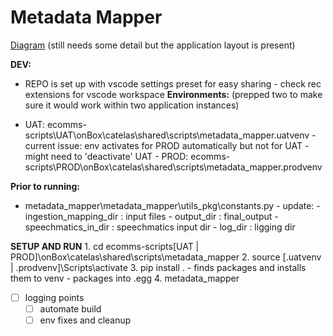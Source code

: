 
# Metadata Mapper 

[Diagram](https://acacg-my.sharepoint.com/:u:/g/personal/daniel_ginzberg_acaglobal_com/ESYq4X_7jVVGjkrTiS7fY5cBNAiClqaaSkHM3MQRAr_kbA ) 
(still needs some detail but the application layout is present)

  __DEV:__
- REPO is set up with vscode settings preset for easy sharing
            - check rec extensions for vscode workspace
 __Environments:__
    (prepped two to make sure it would work within two application instances)

- UAT: ecomms-scripts\UAT\onBox\catelas\shared\scripts\metadata_mapper\.uatvenv
            - current issue: env activates for PROD automatically but not for UAT
            - might need to 'deactivate' UAT
        - PROD: ecomms-scripts\PROD\onBox\catelas\shared\scripts\metadata_mapper\.prodvenv

__Prior to running:__
- metadata_mapper\metadata_mapper\utils_pkg\constants.py
            - update: 
                - ingestion_mapping_dir : input files
                - output_dir : final_output
                - speechmatics_in_dir : speechmatics input dir
                - log_dir : ligging dir
        

 __SETUP AND RUN__
    1. cd ecomms-scripts\[UAT | PROD]\onBox\catelas\shared\scripts\metadata_mapper
    2. source \[.uatvenv | .prodvenv]\Scripts\activate
    3. pip install .
        - finds packages and installs them to venv
        - packages into .egg
    4. metadata_mapper 


  - [ ] logging points
    - [ ] automate build
    - [ ] env fixes and cleanup 
